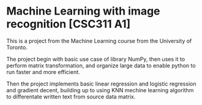 # Machine Learning with image recognition [CSC311 A1]

This is a project from the Machine Learning course from the University of Toronto.

The project begin with basic use case of library NumPy, then uses it to perform matrix transformation, and organize large data to enable python to run faster and more efficient.

Then the project implements basic linear regression and logistic regression and gradient decent, building up to using KNN mechine learning algorithm to differentate written text from source data matrix.
